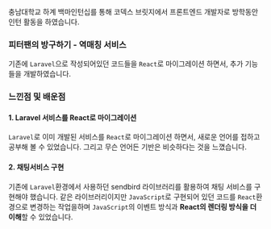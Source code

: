 충남대학교 하계 백마인턴십를 통해
코덱스 브릿지에서 프론트엔드 개발자로 방학동안 인턴 활동을 하였습니다.

### 피터팬의 방구하기 - 역매칭 서비스 
기존에 `Laravel`으로 작성되어있던 코드들을 `React`로 마이그레이션 하면서, 추가 기능들을 개발하였습니다.  
  
  
### 느낀점 및 배운점
#### 1. Laravel 서비스를 React로 마이그레이션
`Laravel`로 이미 개발된 서비스를 `React`로 마이그레이션 하면서, 새로운 언어를 접하고 공부해 볼 수 있었습니다. 
그리고 무슨 언어든 기반은 비슷하다는 것을 느꼈습니다. 

#### 2. 채팅서비스 구현
기존에 `Laravel`환경에서 사용하던 sendbird 라이브러리를 활용하여 채팅 서비스를 구현해야 했습니다. 
같은 라이브러리이지만 `JavaScript`로 구현되어 있던 코드를 `React`환경으로 변경하는 작업을하며 `JavaScript`의 이벤트 방식과 **React의 렌더링 방식을 더 이해**할 수 있었습니다.